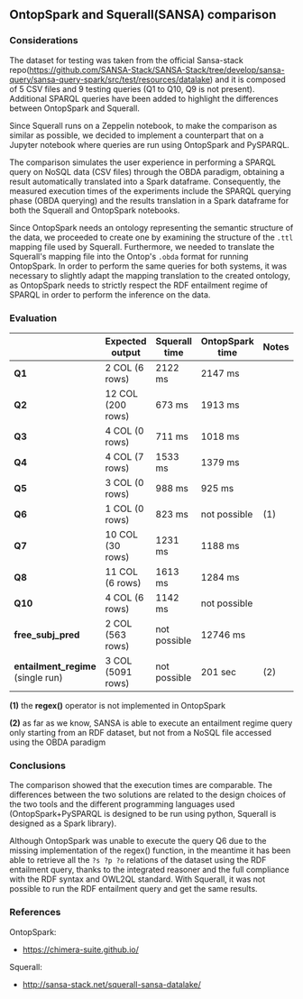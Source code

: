 ## OntopSpark and Squerall(SANSA) comparison

### Considerations

The dataset for testing was taken from the official Sansa-stack repo(https://github.com/SANSA-Stack/SANSA-Stack/tree/develop/sansa-query/sansa-query-spark/src/test/resources/datalake) and it is composed of 5 CSV files and 9 testing queries (Q1 to Q10, Q9 is not present). Additional SPARQL queries have been added to highlight the differences between OntopSpark and Squerall.

Since Squerall runs on a Zeppelin notebook, to make the comparison as similar as possible, we decided to implement a counterpart that on a Jupyter notebook where queries are run using OntopSpark and PySPARQL.

The comparison simulates the user experience in performing a SPARQL query on NoSQL data (CSV files) through the OBDA paradigm, obtaining a result automatically translated into a Spark dataframe. Consequently, the measured execution times of the experiments include the SPARQL querying phase (OBDA querying) and the results translation in a Spark dataframe for both the  Squerall and OntopSpark notebooks.

Since OntopSpark needs an ontology representing the semantic structure of the data, we proceeded to create one by examining the structure of the `.ttl` mapping file used by Squerall. Furthermore, we needed to translate the Squerall's mapping file into the Ontop's `.obda` format for running OntopSpark. In order to perform the same queries for both systems, it was necessary to slightly adapt the mapping translation to the created ontology, as OntopSpark needs to strictly respect the RDF entailment regime of SPARQL in order to perform the inference on the data.

### Evaluation

|  | Expected output | Squerall time | OntopSpark time | Notes |
|--|---------------|------------------|-----------------|-------|
| __Q1__ | 2 COL (6 rows) | 2122 ms | 2147 ms |
| __Q2__ | 12 COL (200 rows) | 673 ms | 1913 ms |
| __Q3__ | 4 COL (0 rows) | 711 ms | 1018 ms |
| __Q4__ | 4 COL (7 rows) | 1533 ms | 1379 ms |
| __Q5__ | 3 COL (0 rows) | 988 ms | 925 ms |
| __Q6__ | 1 COL (0 rows) | 823 ms | not possible | (1)|
| __Q7__ | 10 COL (30 rows) | 1231 ms | 1188 ms |
| __Q8__ | 11 COL (6 rows) | 1613 ms | 1284 ms |
| __Q10__ | 4 COL (6 rows) | 1142 ms | not possible |
| __free_subj_pred__ | 2 COL (563 rows) | not possible | 12746 ms |  |
| __entailment_regime__<br>(single run) | 3 COL (5091 rows) | not possible | 201 sec | (2) |

__(1)__ the __regex()__ operator is not implemented in OntopSpark

__(2)__ as far as we know, SANSA is able to execute an entailment regime query only starting from an RDF dataset, but not from a NoSQL file accessed using the OBDA paradigm


### Conclusions

The comparison showed that the execution times are comparable. The differences between the two solutions are related to the design choices of the two tools and the different programming languages used (OntopSpark+PySPARQL is designed to be run using python, Squerall is designed as a Spark library).

Although OntopSpark was unable to execute the query Q6 due to the missing implementation of the regex() function, in the meantime it has been able to retrieve all the `?s ?p ?o` relations of the dataset using the RDF entailment query, thanks to the integrated reasoner and the full compliance with the RDF syntax and OWL2QL standard. With Squerall, it was not possible to run the RDF entailment query and get the same results.

### References

OntopSpark:
  - <https://chimera-suite.github.io/>

Squerall:
  - <http://sansa-stack.net/squerall-sansa-datalake/>
